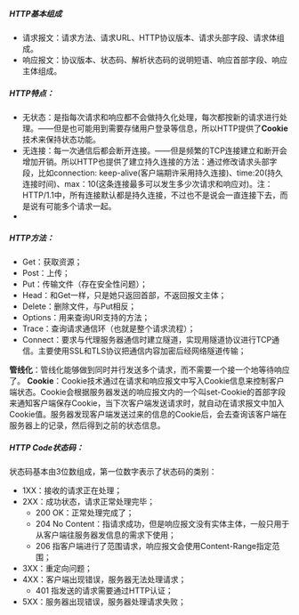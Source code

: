 ##### HTTP基本组成
* 请求报文：请求方法、请求URL、HTTP协议版本、请求头部字段、请求体组成。
* 响应报文：协议版本、状态码、解析状态码的说明短语、响应首部字段、响应主体组成。


##### HTTP特点：
* 无状态：是指每次请求和响应都不会做持久化处理，每次都按新的请求进行处理。——但是也可能用到需要存储用户登录等信息，所以HTTP提供了**Cookie**技术来保持状态功能。
* 无连接：每一次通信后都会断开连接。——但是频繁的TCP连接建立和断开会增加开销。所以HTTP也提供了建立持久连接的方法：通过修改请求头部字段，比如connection: keep-alive(客户端期许采用持久连接)、time:20(持久连接时间)、max：10(这条连接最多可以发生多少次请求和响应对)。注：HTTP/1.1中，所有连接默认都是持久连接，不过也不是说会一直连接下去，而是说有可能多个请求一起。
* 



##### HTTP方法：
* Get：获取资源；
* Post：上传；
* Put：传输文件（存在安全性问题）；
* Head：和Get一样，只是她只返回首部，不返回报文主体；
* Delete：删除文件，与Put相反；
* Options：用来查询URI支持的方法；
* Trace：查询请求通信环（也就是整个请求流程）；
* Connect：要求与代理服务器通信时建立隧道，实现用隧道协议进行TCP通信。主要使用SSL和TLS协议把通信内容加密后经网络隧道传输；


**管线化**：管线化能够做到同时并行发送多个请求，而不需要一个接一个地等待响应了。
**Cookie**：Cookie技术通过在请求和响应报文中写入Cookie信息来控制客户端状态。Cookie会根据服务器发送的响应报文内的一个叫set-Cookie的首部字段来通知客户端保存Cookie，当下次客户端发送请求时，就自动在请求报文中加入Cookie值。服务器发现客户端发送过来的信息的Cookie后，会去查询该客户端在服务器上的记录，然后得到之前的状态信息。


##### HTTP	Code状态码：
状态码基本由3位数组成，第一位数字表示了状态码的类别：
* 1XX：接收的请求正在处理；
* 2XX：成功状态，请求正常处理完毕；
	* 200 OK：正常处理完成了；
	* 204 No Content：指请求成功，但是响应报文没有实体主体，一般只用于从客户端往服务器发信息的需求下使用；
	* 206 指客户端进行了范围请求，响应报文会使用Content-Range指定范围；
* 3XX：重定向问题；
* 4XX：客户端出现错误，服务器无法处理请求；
	* 401 指发送的请求需要通过HTTP认证；
* 5XX：服务器出现错误，服务器处理请求失败；










